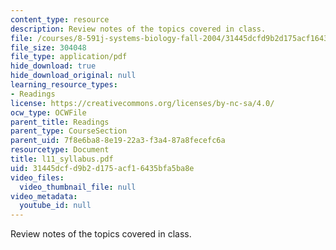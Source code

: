 ```yaml
---
content_type: resource
description: Review notes of the topics covered in class.
file: /courses/8-591j-systems-biology-fall-2004/31445dcfd9b2d175acf16435bfa5ba8e_l11_syllabus.pdf
file_size: 304048
file_type: application/pdf
hide_download: true
hide_download_original: null
learning_resource_types:
- Readings
license: https://creativecommons.org/licenses/by-nc-sa/4.0/
ocw_type: OCWFile
parent_title: Readings
parent_type: CourseSection
parent_uid: 7f8e6ba8-8e19-22a3-f3a4-87a8fecefc6a
resourcetype: Document
title: l11_syllabus.pdf
uid: 31445dcf-d9b2-d175-acf1-6435bfa5ba8e
video_files:
  video_thumbnail_file: null
video_metadata:
  youtube_id: null
---
```

Review notes of the topics covered in class.
